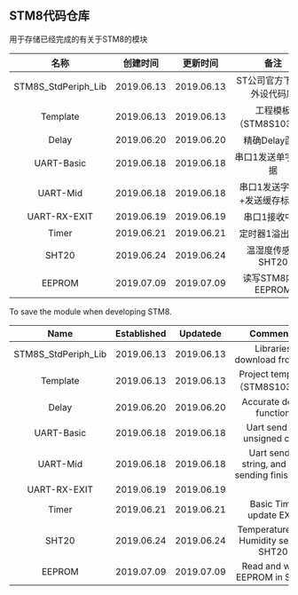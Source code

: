 ## STM8代码仓库

用于存储已经完成的有关于STM8的模块

|        名称         |  创建时间  |  更新时间  |              备注              |
| :-----------------: | :--------: | :--------: | :----------------------------: |
| STM8S_StdPeriph_Lib | 2019.06.13 | 2019.06.13 |   ST公司官方下载的外设代码库   |
|      Template       | 2019.06.13 | 2019.06.13 |     工程模板（STM8S103F3）     |
|        Delay        | 2019.06.20 | 2019.06.20 |         精确Delay函数          |
|     UART-Basic      | 2019.06.18 | 2019.06.18 |      串口1发送单字节数据       |
|      UART-Mid       | 2019.06.18 | 2019.06.18 | 串口1发送字符串+发送缓存标志位 |
|    UART-RX-EXIT     | 2019.06.19 | 2019.06.19 |         串口1接收中断          |
|        Timer        | 2019.06.21 | 2019.06.21 |        定时器1溢出中断         |
|        SHT20        | 2019.06.24 | 2019.06.24 |       温湿度传感器SHT20        |
|       EEPROM        | 2019.07.09 | 2019.07.09 |       读写STM8内部EEPROM       |



To save the module when developing STM8.

|        Name         | Established |  Updatede  |                    Comments                     |
| :-----------------: | :---------: | :--------: | :---------------------------------------------: |
| STM8S_StdPeriph_Lib | 2019.06.13  | 2019.06.13 |           Libraries download from ST            |
|      Template       | 2019.06.13  | 2019.06.13 |         Project template（STM8S103F3）          |
|        Delay        | 2019.06.20  | 2019.06.20 |             Accurate delay function             |
|     UART-Basic      | 2019.06.18  | 2019.06.18 |           Uart send an unsigned char            |
|      UART-Mid       | 2019.06.18  | 2019.06.18 | Uart send a string, and add sending finish flag |
|    UART-RX-EXIT     | 2019.06.19  | 2019.06.19 |                                                 |
|        Timer        | 2019.06.21  | 2019.06.21 |             Basic Tim1 update EXIT              |
|        SHT20        | 2019.06.24  | 2019.06.24 |      Temperature and Humidity sensor SHT20      |
|       EEPROM        | 2019.07.09  | 2019.07.09 |          Read and write EEPROM in STM8          |

